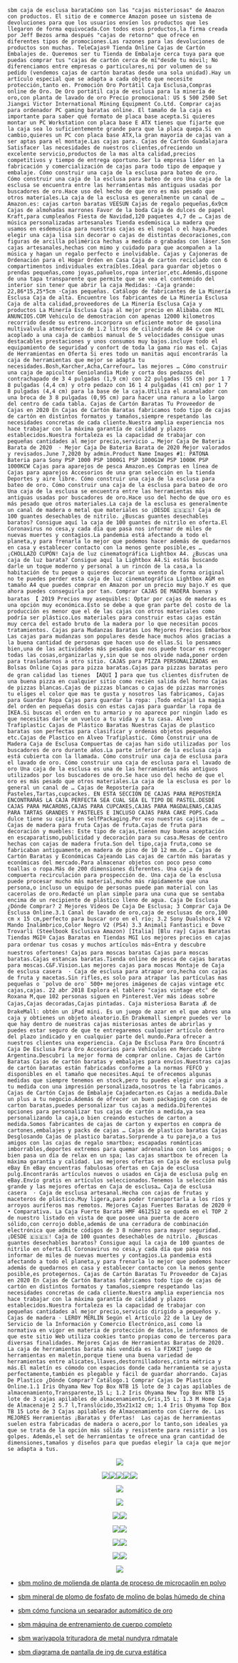 
```
sbm caja de esclusa barataCómo son las "cajas misteriosas" de Amazon con productos. El sitio de e commerce Amazon posee un sistema de devoluciones para que los usuarios envíen los productos que les llegaron de forma equivocada.Con todos esos productos,la firma creada por Jeff Bezos arma después "cajas de retorno" que ofrece en diferentes tipos de promociones.Las razones para las devoluciones de productos son muchas. TeleCajas® Tienda Online Cajas de Cartón Embalajes de. Queremos ser tu Tienda de Embalaje cerca tuya para que puedas comprar tus "cajas de cartón cerca de mí"desde tu móvil; No diferenciamos entre empresas o particulares,ni por volumen de su pedido (vendemos cajas de cartón baratas desde una sola unidad).Hay un artículo especial que se adapta a cada objeto que necesite protección,tanto en. Promoción Oro Portátil Caja Esclusa,Compras online de Oro. De Oro portátil caja de esclusa para la minería de oro,con planta de lavado de oro Precio promocional: US $ 500 2500 Set Jiangxi Victor International Mining Equipment Co.Ltd. Comprar cajas para ordenador PC gaming baratas online. El tamaño de la caja es importante para saber qué formato de placa base acepta.Si quieres montar un PC Workstation con placa base E ATX tienes que fijarte que la caja sea lo suficientemente grande para que la placa quepa.Si en cambio,quieres un PC con placa base ATX,la gran mayoría de cajas van a ser aptas para el montaje.Las cajas para. Cajas de Cartón Guadalajara Satisfacer las necesidades de nuestros clientes,ofreciendo un excelente servicio,productos de la mas alta calidad,precios competitivos y tiempo de entrega oportuno.Ser la empresa líder en la fabricación y comercialización de cajas para todo tipo de empaque y embalaje. Cómo construir una caja de la esclusa para bateo de oro. Cómo construir una caja de la esclusa para bateo de oro Una caja de la esclusa se encuentra entre las herramientas más antiguas usadas por buscadores de oro.Hace uso del hecho de que oro es más pesado que otros materiales.La caja de la esclusa es generalmente un canal de … Amazon.es: cajas carton baratas VEESUN Cajas de regalo pequeñas,6x9cm Cajas de almohadas marrones Favor de la boda Caja de dulces de papel Kraft,para cumpleaños Fiesta de Navidad,120 paquetes 4,7 de … Cajas de música personalizadas artesanales Tienda esdemúsica La madera que usamos en esdemusica para nuestras cajas es el nogal o el haya.Puedes elegir una caja lisa sin decorar o cajas de distintas decoraciones,con figuras de arcilla polimérica hechas a medida o grabadas con láser.Son cajas artesanales,hechas con mimo y cuidado para que acompañen a la música y hagan un regalo perfecto e inolvidable. Cajas y Cajoneras de Ordenación para el Hogar Orden en Casa Caja de cartón reciclado con 6 compartimentos individuales extraíbles.Ideal para guardar objetos o prendas pequeñas,como joyas,pañuelos,ropa interior,etc.Además,dispone de una tapa transparente que permite que se vea el contemnido del interior sin tener que abrir la caja Medidas: ·Caja grande: 22,86*15,25*5cm ·Cajas pequeñas. Catálogo de fabricantes de La Minería Esclusa Caja de alta. Encuentre los fabricantes de La Minería Esclusa Caja de alta calidad,proveedores de La Minería Esclusa Caja y productos La Minería Esclusa Caja al mejor precio en Alibaba.com MIL ANUNCIOS.COM Vehiculo de demostracion con apenas 12000 kilometros recorrido desde su estreno.incorpora un eficiente motor de gasolina multivalvula atmosferico de 1.2 litros de cilindrada de 84 cv que acoplado a una caja de cambios manual de 5 velocidades consigue unas destacables prestaciones y unos consumos muy bajos.incluye todo el equipamiento de seguridad y confort de toda la gama rio mas el. Cajas de Herramientas en Oferta Si eres todo un manitas aquí encontrarás la caja de herramientas que mejor se adapta tu necesidades.Bosh,Karcher,Acha,Carrefour… las mejores … Cómo construir una caja de apicultor Geniolandia Mide y corta dos pedazos del contrachapado de 3 4 pulgadas (1,9 cm) con 22 pulgadas (55 cm) por 1 7 8 pulgadas (4,4 cm) y otro pedazo con 16 1 4 pulgadas (41 cm) por 1 7 8 pulgadas (4,4 cm) para la base de la caja.Utiliza el acanalador con una broca de 3 8 pulgadas (0,95 cm) para hacer una ranura a lo largo del centro de cada tabla. Cajas de Cartón Baratas Tu Proveedor de Cajas en 2020 En Cajas de Cartón Baratas fabricamos todo tipo de cajas de cartón en distintos formatos y tamaños,siempre respetando las necesidades concretas de cada cliente.Nuestra amplia experiencia nos hace trabajar con la máxima garantía de calidad y plazos establecidos.Nuestra fortaleza es la capacidad de trabajar con pequeñas cantidades al mejor precio,servicio … Mejor Caja De Bateria Barata de 2020  · Mejor Caja De Bateria Barata de 2020 Mejor valorados y revisados.June 7,2020 by admin.Product Name Images #1: PATONA Bateria para Sony PSP 1000 PSP 1000G1 PSP 1000G1W PSP 1000K PSP 1000KCW Cajas para aparejos de pesca Amazon.es Compras en línea de Cajas para aparejos Accesorios de una gran selección en la tienda Deportes y aire libre. Cómo construir una caja de la esclusa para bateo de oro. Cómo construir una caja de la esclusa para bateo de oro Una caja de la esclusa se encuentra entre las herramientas más antiguas usadas por buscadores de oro.Hace uso del hecho de que oro es más pesado que otros materiales.La caja de la esclusa es generalmente un canal de madera o metal que materiales so ¡DESDE 🇪🇸🇪🇸! Caja de 100 guantes desechables de nitrilo. ¿Buscas guantes desechables baratos? Consigue aquí la caja de 100 guantes de nitrilo en oferta.El Coronavirus no cesa,y cada día que pasa nos informar de miles de nuevas muertes y contagios.La pandemia está afectando a todo el planeta,y para frenarla lo mejor que podemos hacer además de quedarnos en casa y establecer contacto con la menos gente posible,es … ¡CHOLLAZO CUPÓN! Caja de luz cinematográfica Lightbox A4. ¿Buscas una caja de luz barata? Consigue aquí la Lightbox A4.Si estás buscando darle un toque moderno y personal a un rincón de la casa,a la habitación de tu peque o quieres decorar un evento de forma original no te puedes perder esta caja de luz cinematográfica Lightbox AGM en tamaño A4 que puedes comprar en Amazon por un precio muy bajo.Y es que ahora puedes conseguirla por tan. Comprar CAJAS DE MADERA buenas y baratas 【 2019 Precios muy asequibles: Optar por cajas de maderas es una opción muy económica.Esto se debe a que gran parte del costo de la producción es menor que el de las cajas con otros materiales como podría ser plástico.Los materiales para construir estas cajas están muy cerca del estado bruto de la madera por lo que necesitan pocos tratamientos. Cajas para Mudanzas Baratas Los Mejores Precios Embarbox Las cajas para mudanzas son populares desde hace muchos años gracias a la buena cantidad de personas que hacen uso de ellas.Si lo pensamos bien,una de las actividades más pesadas que nos puede tocar es recoger todas las cosas,organizarlas y,sin que se nos olvide nada,poner orden para trasladarnos a otro sitio. CAJAS para PIZZA PERSONALIZADAS en ️ Bolsas Online Cajas para pizza baratas.Cajas para pizzas baratas pero de gran calidad las tienes 【AQUI 】para que tus clientes disfruten de una buena pizza en cualquier sitio como recién salida del horno Cajas de pizzas blancas.Cajas de pizzas blancas o cajas de pizzas marrones tu eliges el color que mas te gusta y nosotros las fabricamos, Cajas para Guardar Ropa Cajas para guardar la ropa: ¡Todo enCaja! La magia del orden en pequeñas dosis con estas cajas para guardar la ropa de IKEA.Si buscas el orden en tu armario y no aparece por ningún lado es que necesitas darle un vuelco a tu vida y a tu casa. Alveo Trafiplastic Cajas de Plástico Baratas Nuestras Cajas de plastico baratas son perfectas para clasificar y ordenas objetos pequeños etc.Cajas de Plastico en Alveo Trafiplastic. Cómo Construir una de Madera Caja de Esclusa Compuertas de cajas han sido utilizadas por los buscadores de oro durante años.La parte inferior de la esclusa caja está cubierta con la llamada. Cómo construir una caja de esclusa para el lavado de oro. Cómo construir una caja de esclusa para el lavado de oro Una caja de la esclusa es una de las herramientas más antiguos utilizados por los buscadores de oro.Se hace uso del hecho de que el oro es más pesado que otros materiales.La caja de la esclusa es por lo general un canal de … Cajas de Repostería para Pasteles,Tartas,cupcackes. EN ESTA SECCIÓN DE CAJAS PARA REPOSTERÍA ENCONTRARÁS LA CAJA PERFECTA SEA CUAL SEA EL TIPO DE PASTEL.DESDE CAJAS PARA MACARONS,CAJAS PARA CUPCAKES,CAJAS PARA MAGDALENAS,CAJAS PARA TARTAS GRANDES Y PASTELES E INCLUSO CAJAS PARA CAKE POPS.Cada dulce tiene su cajita en SelfPackaging.Por eso nuestras cajitas de … Cajas de madera para fruta Cajas de fruta.Cajas de fruta para decoración y muebles: Este tipo de cajas,tienen muy buena aceptación en escaparatismo,publicidad y decoración para su casa.Mesas de centro hechas con cajas de madera fruta.Son del tipo,caja fruta,como se fabricaban antiguamente,en madera de pino de 10 12 mm.de … Cajas de Cartón Baratas y Económicas Cajeando Las cajas de cartón más baratas y económicas del mercado.Para almacenar objetos con poco peso como toallas o ropa.Más de 200 dimensiones diferentes. Una caja de compuerta recirculación para prospección de. Una caja de la esclusa puede procesar mucho más material,mucho más rápidamente que una persona,o incluso un equipo de personas puede pan material con las cacerolas de oro.Redacté un plan simple para una cuna que se sentaba encima de un recipiente de plástico lleno de agua. Caja De Esclusa ¿Dónde Comprar? 2 Mejores Vídeos De Caja De Esclusa; 3 Comprar Caja De Esclusa Online.3.1 Canal de lavado de oro,caja de esclusas de oro,100 cm x 15 cm,perfecto para buscar oro en el río; 3.2 Sony Dualshock 4 V2 Mando Inalámbrico,Color Negro V2 (PS4) 3.3 Animali Fantastici e Dove Trovarli (Steelbook Esclusiva Amazon) [Italia] [Blu ray] Cajas Baratas Tiendas MGI® Cajas Baratas en Tiendas MGI Los mejores precios en cajas para ordenar tus cosas y muchos artículos más⭐Entra y descubre nuestros ofertones! Cajas para moscas baratas Cajas para moscas baratas.Cajas estancas baratas.Tienda online de pesca de cajas baratas para moscas.C&F.Vision.Las mejores cajas para moscas Montaje de Caja de esclusa casera  · Caja de esclusa para atrapar oro,hecha con cajas de fruta y macetas.Sin rifles,es solo para atrapar las partículas mas pequeñas o ¨polvo de oro¨ 500+ mejores imágenes de cajas vintage etc cajas,cajas. 22 abr 2018 Explora el tablero "cajas vintage etc" de Roxana M,que 102 personas siguen en Pinterest.Ver más ideas sobre Cajas,Cajas decoradas,Cajas pintadas. Caja misteriosa Barata 💰 de DrakeMall: obtén un iPad mini. Es un juego de azar en el que abres una caja y obtienes un objeto aleatorio.En Drakemall siempre puedes ver lo que hay dentro de nuestras cajas misteriosas antes de abrirlas y puedes estar seguro de que te entregaremos cualquier artículo dentro del plazo indicado y en cualquier parte del mundo.Para ofrecer a nuestros clientes una experiencia. Caja De Esclusa Para Oro Encontrá Caja De Esclusa Para Oro Accesorios para Vehículos en Mercado Libre Argentina.Descubrí la mejor forma de comprar online. Cajas de Cartón Baratas Cajas de cartón baratas y embalajes para envíos.Nuestras cajas de cartón baratas están fabricadas conforme a la normas FEFCO y disponibles en el tamaño que necesites.Aquí te ofrecemos algunas medidas que siempre tenemos en stock,pero tu puedes elegir una caja a tu medida con una impresión personalizada,nosotros te la fabricamos. Cajas de Cartón Cajas de Embalaje Cajadecarton.es Cajas a medida.Dale un plus a tu negocio.Además de ofrecer un buen packaging con cajas de carton baratas,puedes personalizar tus cajas a medida.Diferentes opciones para personalizar tus cajas de cartón a medida,ya sea personalizando la caja,o bien creando estuches de carton a medida.Somos fabricantes de cajas de carton y expertos en compra de cartones,embalajes y packs de cajas … Cajas de plastico baratas Cajas Desglosando Cajas de plastico baratas.Sorprende a tu pareja,o a tus amigos con las cajas de regalo smartbox; escapadas románticas imborrables,deportes extremos para quemar adrenalina con los amigos; o bien pasa un día de relax en un spa; las cajas smartbox te ofrecen la máxima garantía y calidad. Las mejores ofertas en Caja de esclusa pulg eBay En eBay encuentras fabulosas ofertas en Caja de esclusa pulg.Encontrarás artículos nuevos o usados en Caja de esclusa pulg en eBay.Envío gratis en artículos seleccionados.Tenemos la selección más grande y las mejores ofertas en Caja de esclusa… Caja de esclusa casera  · Caja de esclusa artesanal.Hecha con cajas de frutas y maceteros de plástico.Muy ligera,para poder transportarla a los ríos y arroyos auríferos mas remotos. Mejores Cajas Fuertes Baratas de 2020 ® • Comparativa. La Caja Fuerte Barata HMF 4612512 se queda en el TOP 2 de nuestro listado en vista de que posee una puerta de acero sólido,con cerrojo doble,además de una cerradura de combinación electrónica que admite códigos de 3 8 números para mayor seguridad. ¡DESDE 🇪🇸🇪🇸! Caja de 100 guantes desechables de nitrilo. ¿Buscas guantes desechables baratos? Consigue aquí la caja de 100 guantes de nitrilo en oferta.El Coronavirus no cesa,y cada día que pasa nos informar de miles de nuevas muertes y contagios.La pandemia está afectando a todo el planeta,y para frenarla lo mejor que podemos hacer además de quedarnos en casa y establecer contacto con la menos gente posible,es protegernos. Cajas de Cartón Baratas Tu Proveedor de Cajas en 2020 En Cajas de Cartón Baratas fabricamos todo tipo de cajas de cartón en distintos formatos y tamaños,siempre respetando las necesidades concretas de cada cliente.Nuestra amplia experiencia nos hace trabajar con la máxima garantía de calidad y plazos establecidos.Nuestra fortaleza es la capacidad de trabajar con pequeñas cantidades al mejor precio,servicio dirigido a pequeños y. Cajas de madera · LEROY MERLIN Según el Artículo 22 de la Ley de Servicio de la Información y Comercio Electrónico,así como la normativa en vigor en materia de protección de datos,le informamos de que este sitio Web utiliza cookies tanto propias como de terceros para diversas finalidades. Mejores Cajas de Herramientas Baratas de 2020. La caja de herramientas barata más vendida es la FIXKIT juego de herramientas en maletín,porque tiene una buena variedad de herramientas entre alicates,llaves,destornilladores,cinta métrica y más.El maletín es cómodo con espacios donde cada herramienta se ajusta perfectamente,también es plegable y fácil de guardar ahorrando. Cajas De Plastico ¿Dónde Comprar? Catálogo.1 Comprar Cajas De Plastico Online.1.1 Iris Ohyama New Top Box NTB 15 lote de 3 cajas apilables de almacenamiento,Transparente,15 L; 1.2 Iris Ohyama New Top Box NTB 15 lote de 3 cajas apilables de almacenamiento,Gris,15 L; 1.3 M Home Caja de Almacenaje 2 5.7 l,Translúcido,35x21x12 cm; 1.4 Iris Ohyama Top Box TB 15 Lote de 3 Cajas apilables de Almacenamiento con Cierre de. Las MEJORES Herramientas ¡Baratas y Ofertas! ️ Las cajas de herramientas suelen estra fabricadas de madera o acero,por lo tanto,son ideales ya que se trata de la opción más sólida y resistente para resistir a los golpes.️ Además,el set de herramientas te ofrece una gran cantidad de dimensiones,tamaños y diseños para que puedas elegir la caja que mejor se adapta a tus. 
```

<div align="center">

<a href="https://es-crusher.shibang-china.com/github&k=sbm+caja+de+esclusa+barata"><img src="https://static.shibang-china.com/es/crusher/logo.jpg"></a>

<a href="https://es-crusher.shibang-china.com/github&k=sbm+caja+de+esclusa+barata"><img src="https://static.shibang-china.com/es/crusher/index.jpg"></a><a href="https://es-crusher.shibang-china.com/material.htmlgithub&k=sbm+caja+de+esclusa+barata"><img src="https://static.shibang-china.com/es/crusher/material.jpg"></a><a href="https://es-crusher.shibang-china.com/application.htmlgithub&k=sbm+caja+de+esclusa+barata"><img src="https://static.shibang-china.com/es/crusher/application.jpg"></a><a href="https://es-crusher.shibang-china.com/aboutus.htmlgithub&k=sbm+caja+de+esclusa+barata"><img src="https://static.shibang-china.com/es/crusher/aboutus.jpg"></a><a href="https://es-crusher.shibang-china.com/contact.htmlgithub&k=sbm+caja+de+esclusa+barata"><img src="https://static.shibang-china.com/es/crusher/contact.jpg"></a>

<a href="https://es-crusher.shibang-china.com/github&k=sbm+caja+de+esclusa+barata"><img src="https://static.shibang-china.com/es/crusher/banner.jpg"></a>

<a href="https://swt.shibang-china.com/github&k=sbm+caja+de+esclusa+barata"><img src="https://static.shibang-china.com/es/crusher/text.jpg"></a>

<a href="https://swt.shibang-china.com/github&k=sbm+caja+de+esclusa+barata"><img src="https://static.shibang-china.com/es/crusher/chat.jpg"></a><a href="https://es-crusher.shibang-china.com/contact.htmlgithub&k=sbm+caja+de+esclusa+barata"><img src="https://static.shibang-china.com/es/crusher/message.jpg"></a>

<a href="https://es-crusher.shibang-china.com/products/pe.htmlgithub&k=sbm+caja+de+esclusa+barata"><img src="https://static.shibang-china.com/es/crusher/pe.jpg"></a><a href="https://es-crusher.shibang-china.com/products/pf.htmlgithub&k=sbm+caja+de+esclusa+barata"><img src="https://static.shibang-china.com/es/crusher/pf.jpg"></a>

<a href="https://es-crusher.shibang-china.com/products/hpt.htmlgithub&k=sbm+caja+de+esclusa+barata"><img src="https://static.shibang-china.com/es/crusher/hpt.jpg"></a><a href="https://es-crusher.shibang-china.com/products/vsi.htmlgithub&k=sbm+caja+de+esclusa+barata"><img src="https://static.shibang-china.com/es/crusher/vsi.jpg"></a>

<a href="https://es-crusher.shibang-china.com/products/klv.htmlgithub&k=sbm+caja+de+esclusa+barata"><img src="https://static.shibang-china.com/es/crusher/klv.jpg"></a><a href="https://es-crusher.shibang-china.com/products/portable.htmlgithub&k=sbm+caja+de+esclusa+barata"><img src="https://static.shibang-china.com/es/crusher/portable.jpg"></a>

<a href="https://swt.shibang-china.com/github&k=sbm+caja+de+esclusa+barata"><img src="https://static.shibang-china.com/es/crusher/case.jpg"></a>

</div>


* [sbm molino de molienda de planta de proceso de microcaolín en polvo](sbm%20molino%20de%20molienda%20de%20planta%20de%20proceso%20de%20microcaol%C3%ADn%20en%20polvo.md)

* [sbm mineral de plomo de fosfato de molino de bolas húmedo de china](sbm%20mineral%20de%20plomo%20de%20fosfato%20de%20molino%20de%20bolas%20h%C3%BAmedo%20de%20china.md)

* [sbm cómo funciona un separador automático de oro](sbm%20c%C3%B3mo%20funciona%20un%20separador%20autom%C3%A1tico%20de%20oro.md)

* [sbm máquina de entrenamiento de cuerpo completo](sbm%20m%C3%A1quina%20de%20entrenamiento%20de%20cuerpo%20completo.md)

* [sbm wariyapola trituradora de metal nundyra rdmatale](sbm%20wariyapola%20trituradora%20de%20metal%20nundyra%20rdmatale.md)

* [sbm diagrama de pantalla de ing de curva estática](sbm%20diagrama%20de%20pantalla%20de%20ing%20de%20curva%20est%C3%A1tica.md)